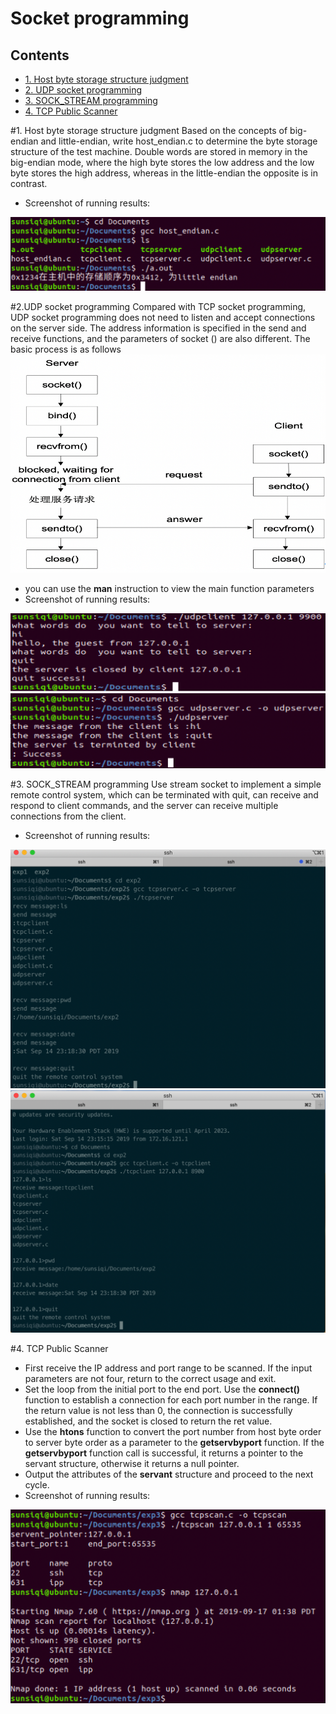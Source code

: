 # Socket programming

## Contents
- [1. Host byte storage structure judgment](#env)
- [2. UDP socket programming](#env1)
- [3. SOCK_STREAM programming](#env2)
- [4. TCP Public Scanner](#env3)

#<span id="env">1. Host byte storage structure judgment</span>
Based on the concepts of big-endian and little-endian, write host_endian.c to determine the byte storage structure of the test machine.
Double words are stored in memory in the big-endian mode, where the high byte stores the low address and the low byte stores the high address, whereas in the little-endian the opposite is in contrast.
- Screenshot of running results:
<img src="Screen/1.png"/>

#<span id="env1">2.UDP socket programming</span>
Compared with TCP socket programming, UDP socket programming does not need to listen and accept connections on the server side. The address information is specified in the send and receive functions, and the parameters of socket () are also different. The basic process is as follows
<img src='Screen/2.png'/>

- you can use the **man** instruction to view the main function parameters
- Screenshot of running results:
<img src='Screen/3.png' />
<img src='Screen/4.png' />

#<span id="env2">3. SOCK_STREAM programming</span>
Use stream socket to implement a simple remote control system, which can be terminated with quit, can receive and respond to client commands, and the server can receive multiple connections from the client.

- Screenshot of running results:
<img src='Screen/5.png'/>
<img src='Screen/6.png'/>

#<span id="env3">4. TCP Public Scanner</span>

- First receive the IP address and port range to be scanned. If the input parameters are not four, return to the correct usage and exit.
- Set the loop from the initial port to the end port. Use the **connect()** function to establish a connection for each port number in the range. If the return value is not less than 0, the connection is successfully established, and the socket is closed to return the ret value.
- Use the **htons** function to convert the port number from host byte order to server byte order as a parameter to the **getservbyport** function. If the **getservbyport** function call is successful, it returns a pointer to the servant structure, otherwise it returns a null pointer.
- Output the attributes of the **servant** structure and proceed to the next cycle.
- Screenshot of running results:
<img src='Screen/7.png' />

